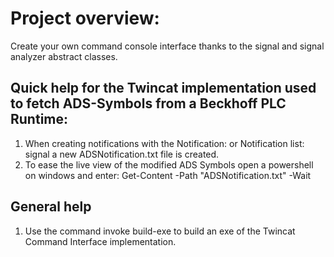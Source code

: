 # Project overview:

Create your own command console interface thanks to the signal and signal analyzer abstract classes.

## Quick help for the Twincat implementation used to fetch ADS-Symbols from a Beckhoff PLC Runtime:

1) When creating notifications with the Notification: or Notification list: signal a new ADSNotification.txt file is created.
2) To ease the live view of the modified ADS Symbols open a powershell on windows and enter: Get-Content -Path "ADSNotification.txt" -Wait

## General help

1) Use the command invoke build-exe to build an exe of the Twincat Command Interface implementation.